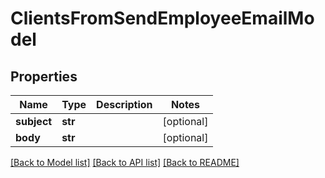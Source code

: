 # ClientsFromSendEmployeeEmailModel

## Properties
Name | Type | Description | Notes
------------ | ------------- | ------------- | -------------
**subject** | **str** |  | [optional] 
**body** | **str** |  | [optional] 

[[Back to Model list]](../README.md#documentation-for-models) [[Back to API list]](../README.md#documentation-for-api-endpoints) [[Back to README]](../README.md)


